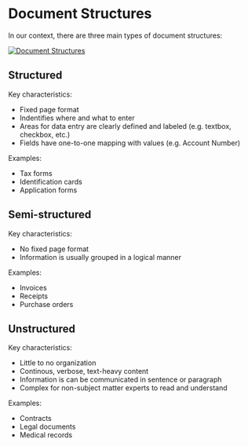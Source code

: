 # Document Structures

In our context, there are three main types of document structures:

<a href="https://horvay.dev/document-understanding-ebook/img/documentstructures/document-structures.png" target="_blank"><img alt="Document Structures" src="https://horvay.dev/document-understanding-ebook/img/documentstructures/document-structures.png"></img></a>

## Structured
Key characteristics:
* Fixed page format
* Indentifies where and what to enter
* Areas for data entry are clearly defined and labeled (e.g. textbox, checkbox, etc.)
* Fields have one-to-one mapping with values (e.g. Account Number)

Examples:
* Tax forms
* Identification cards
* Application forms

## Semi-structured
Key characteristics:
* No fixed page format
* Information is usually grouped in a logical manner

Examples:
* Invoices
* Receipts
* Purchase orders

## Unstructured
Key characteristics:
* Little to no organization
* Continous, verbose, text-heavy content
* Information is can be communicated in sentence or paragraph
* Complex for non-subject matter experts to read and understand

Examples:
* Contracts
* Legal documents
* Medical records
